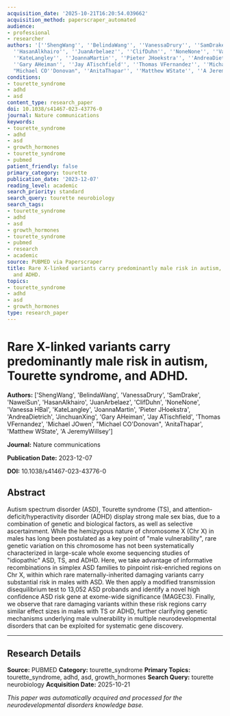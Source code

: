 ```yaml
---
acquisition_date: '2025-10-21T16:20:54.039662'
acquisition_method: paperscraper_automated
audience:
- professional
- researcher
authors: '[''ShengWang'', ''BelindaWang'', ''VanessaDrury'', ''SamDrake'', ''NaweiSun'',
  ''HasanAlkhairo'', ''JuanArbelaez'', ''ClifDuhn'', ''NoneNone'', ''Vanessa HBal'',
  ''KateLangley'', ''JoannaMartin'', ''Pieter JHoekstra'', ''AndreaDietrich'', ''JinchuanXing'',
  ''Gary AHeiman'', ''Jay ATischfield'', ''Thomas VFernandez'', ''Michael JOwen'',
  "Michael CO''Donovan", ''AnitaThapar'', ''Matthew WState'', ''A JeremyWillsey'']'
conditions:
- tourette_syndrome
- adhd
- asd
content_type: research_paper
doi: 10.1038/s41467-023-43776-0
journal: Nature communications
keywords:
- tourette_syndrome
- adhd
- asd
- growth_hormones
- tourette_syndrome
- pubmed
patient_friendly: false
primary_category: tourette
publication_date: '2023-12-07'
reading_level: academic
search_priority: standard
search_query: tourette neurobiology
search_tags:
- tourette_syndrome
- adhd
- asd
- growth_hormones
- tourette_syndrome
- pubmed
- research
- academic
source: PUBMED via Paperscraper
title: Rare X-linked variants carry predominantly male risk in autism, Tourette syndrome,
  and ADHD.
topics:
- tourette_syndrome
- adhd
- asd
- growth_hormones
type: research_paper
---
```


# Rare X-linked variants carry predominantly male risk in autism, Tourette syndrome, and ADHD.

**Authors:** ['ShengWang', 'BelindaWang', 'VanessaDrury', 'SamDrake', 'NaweiSun', 'HasanAlkhairo', 'JuanArbelaez', 'ClifDuhn', 'NoneNone', 'Vanessa HBal', 'KateLangley', 'JoannaMartin', 'Pieter JHoekstra', 'AndreaDietrich', 'JinchuanXing', 'Gary AHeiman', 'Jay ATischfield', 'Thomas VFernandez', 'Michael JOwen', "Michael CO'Donovan", 'AnitaThapar', 'Matthew WState', 'A JeremyWillsey']

**Journal:** Nature communications

**Publication Date:** 2023-12-07

**DOI:** 10.1038/s41467-023-43776-0

## Abstract

Autism spectrum disorder (ASD), Tourette syndrome (TS), and attention-deficit/hyperactivity disorder (ADHD) display strong male sex bias, due to a combination of genetic and biological factors, as well as selective ascertainment. While the hemizygous nature of chromosome X (Chr X) in males has long been postulated as a key point of "male vulnerability", rare genetic variation on this chromosome has not been systematically characterized in large-scale whole exome sequencing studies of "idiopathic" ASD, TS, and ADHD. Here, we take advantage of informative recombinations in simplex ASD families to pinpoint risk-enriched regions on Chr X, within which rare maternally-inherited damaging variants carry substantial risk in males with ASD. We then apply a modified transmission disequilibrium test to 13,052 ASD probands and identify a novel high confidence ASD risk gene at exome-wide significance (MAGEC3). Finally, we observe that rare damaging variants within these risk regions carry similar effect sizes in males with TS or ADHD, further clarifying genetic mechanisms underlying male vulnerability in multiple neurodevelopmental disorders that can be exploited for systematic gene discovery.

---

## Research Details

**Source:** PUBMED
**Category:** tourette_syndrome
**Primary Topics:** tourette_syndrome, adhd, asd, growth_hormones
**Search Query:** tourette neurobiology
**Acquisition Date:** 2025-10-21

*This paper was automatically acquired and processed for the neurodevelopmental disorders knowledge base.*
